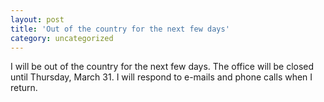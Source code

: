 ```yaml
---
layout: post
title: 'Out of the country for the next few days'
category: uncategorized
---
```


I will be out of the country for the next few days.  The office will be closed until Thursday, March 31.  I will respond to e-mails and phone calls when I return.
